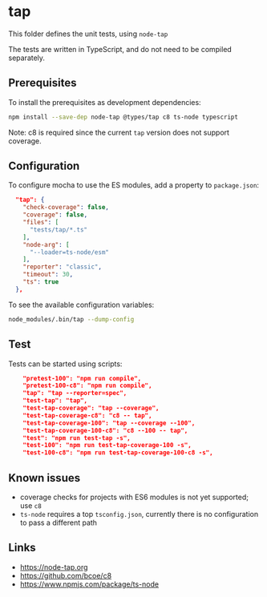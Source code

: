 # tap

This folder defines the unit tests, using `node-tap`

The tests are written in TypeScript, and do not need to be compiled
separately.

## Prerequisites

To install the prerequisites as development dependencies:

```sh
npm install --save-dep node-tap @types/tap c8 ts-node typescript
```

Note: c8 is required since the current `tap` version does not
support coverage.

## Configuration

To configure mocha to use the ES modules, add a property to `package.json`:

```json
  "tap": {
    "check-coverage": false,
    "coverage": false,
    "files": [
      "tests/tap/*.ts"
    ],
    "node-arg": [
      "--loader=ts-node/esm"
    ],
    "reporter": "classic",
    "timeout": 30,
    "ts": true
  },
```

To see the available configuration variables:

```sh
node_modules/.bin/tap --dump-config
```

## Test

Tests can be started using scripts:

```json
    "pretest-100": "npm run compile",
    "pretest-100-c8": "npm run compile",
    "tap": "tap --reporter=spec",
    "test-tap": "tap",
    "test-tap-coverage": "tap --coverage",
    "test-tap-coverage-c8": "c8 -- tap",
    "test-tap-coverage-100": "tap --coverage --100",
    "test-tap-coverage-100-c8": "c8 --100 -- tap",
    "test": "npm run test-tap -s",
    "test-100": "npm run test-tap-coverage-100 -s",
    "test-100-c8": "npm run test-tap-coverage-100-c8 -s",
```

## Known issues

- coverage checks for projects with ES6 modules is not yet supported; use `c8`
- `ts-node` requires a top `tsconfig.json`, currently there is no
configuration to pass a different path

## Links

- <https://node-tap.org>
- <https://github.com/bcoe/c8>
- <https://www.npmjs.com/package/ts-node>
